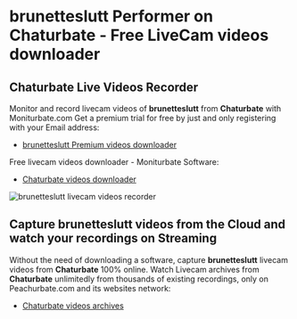 # brunetteslutt Performer on Chaturbate - Free LiveCam videos downloader

## Chaturbate Live Videos Recorder

Monitor and record livecam videos of **brunetteslutt** from **Chaturbate** with Moniturbate.com
Get a premium trial for free by just and only registering with your Email address:
* [brunetteslutt Premium videos downloader](https://moniturbate.com/request-demo-licence-key.html)

Free livecam videos downloader - Moniturbate Software:
* [Chaturbate videos downloader](https://moniturbate.com/moniturbate-download-software.html)

![brunetteslutt livecam videos recorder](https://peachurnet.com/templates/moniturbate-software.png)


## Capture brunetteslutt videos from the Cloud and watch your recordings on Streaming

Without the need of downloading a software, capture **brunetteslutt** livecam videos from **Chaturbate** 100% online.
Watch Livecam archives from **Chaturbate** unlimitedly from thousands of existing recordings, only on Peachurbate.com and its websites network:
* [Chaturbate videos archives](https://peachurnet.com/)